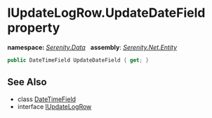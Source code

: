 # IUpdateLogRow.UpdateDateField property
**namespace:** *[Serenity.Data](../../README.md#serenity.data-namespace)*   **assembly**: *[Serenity.Net.Entity](../../README.md)*

```csharp
public DateTimeField UpdateDateField { get; }
```

## See Also

* class [DateTimeField](../DateTimeField.md)
* interface [IUpdateLogRow](../IUpdateLogRow.md)